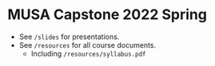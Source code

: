 # MUSA Capstone 2022 Spring

- See `/slides` for presentations.
- See `/resources` for all course documents.
  - Including `/resources/syllabus.pdf`

